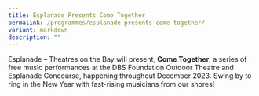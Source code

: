 ```yaml
---
title: Esplanade Presents Come Together
permalink: /programmes/esplanade-presents-come-together/
variant: markdown
description: ""
---
```

Esplanade – Theatres on the Bay will present, **Come Together**, a series of free music performances at the DBS Foundation Outdoor Theatre and Esplanade Concourse, happening throughout December 2023. Swing by to ring in the New Year with fast-rising musicians from our shores!